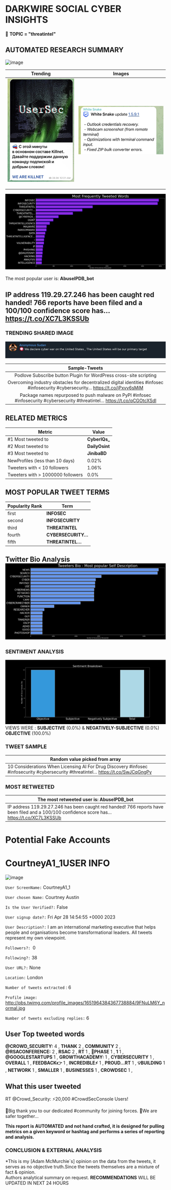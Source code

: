 # DARKWIRE SOCIAL CYBER INSIGHTS 
&#x1F34E; **TOPIC = "threatintel"**

## AUTOMATED RESEARCH SUMMARY
  ![image](darkLogo.png)   

|  Trending  |   Images | 
:-------------------------:|:-------------------------:
|  ![image](assets/threatintel/imageFile1.jpg)     <img width=200/> | ![image](assets/threatintel/imageFile2.jpg) <img width=200/> |   
 
 
![image](assets/threatintel/TWEETS.png)
<br></br>
The most popular user is: **AbuseIPDB_bot**  
 

## IP address 119.29.27.246 has been caught red handed! 766 reports have been filed and a 100/100 confidence score has… https://t.co/XC7L3KSSUb 

  




### TRENDING SHARED IMAGE

![image](assets/threatintel/twitterPostedImage.png)



|                **Sample-Tweets**        |
| :-------------: |
| Podlove Subscribe button Plugin for WordPress cross-site scripting | CVE-2023-25479 - https://t.co/Mvum1KvW8A#CVE… https://t.co/02FFMybXyN |
| Overcoming industry obstacles for decentralized digital identities #infosec #infosecurity #cybersecurity… https://t.co/jPxvv6sMiM |
| Package names repurposed to push malware on PyPI #infosec #infosecurity #cybersecurity #threatintel… https://t.co/qCGOtcXSdl |

## RELATED METRICS<br>
| Metric | Value |
| ------------- | ------------- |
| #1 Most tweeted to  | **CyberIQs_** |
| #2 Most tweeted to  | **DailyOsint** |
| #3 Most tweeted to  | **JinibaBD** |
| NewProfiles (less than 10 days) | 0.02%  |
| Tweeters with < 10 followers  | 1.06%|
| Tweeters with > 1000000 followers  | 0.0%  |



## MOST POPULAR TWEET TERMS 


| Popularity Rank  | Term |
| ------------- | ------------- |
| first  | **INFOSEC**  |
| second  | **INFOSECURITY**  |
| third  | **THREATINTEL** |
| fourth  | **CYBERSECURITY…**  |
| fifth  | **THREATINTEL…**  |


## Twitter Bio Analysis![image](assets/threatintel/BIO.png)
### SENTIMENT ANALYSIS
![image](assets/threatintel/sentiment.png)
VIEWS WERE : **SUBJECTIVE**  (0.0%) & **NEGATIVELY-SUBJECTIVE** (0.0%) **OBJECTIVE** (100.0%)

### TWEET SAMPLE 
| Random value picked from array |
| ------------- |
|10 Considerations When Licensing AI For Drug Discovery #infosec #infosecurity #cybersecurity #threatintel… https://t.co/SwJCqGngPy |

### MOST RETWEETED 

| The most retweeted user is: **AbuseIPDB_bot**  |
| ------------- |
| IP address 119.29.27.246 has been caught red handed! 766 reports have been filed and a 100/100 confidence score has… https://t.co/XC7L3KSSUb |

# Potential Fake Accounts
 
# CourtneyA1_1USER INFO
![image](http://pbs.twimg.com/profile_images/1651964384367738884/9FNuLM6Y_normal.jpg)
 
`User ScreenName:` CourtneyA1_1 
 
`User chosen Name:` Courtney Austin 
 
`Is the User Verified?:` False 
 
`User signup date?:` Fri Apr 28 14:54:55 +0000 2023 
 
`User Description?:` I am an international marketing executive that helps people and organisations become transformational leaders. All tweets represent my own viewpoint. 
 
`Followers?: `0 
 
`Following?:` 38 
 
`User URL?:` None 
 
`Location:` London 
 
`Number of tweets extracted`  : 6 
 
`Profile image:` http://pbs.twimg.com/profile_images/1651964384367738884/9FNuLM6Y_normal.jpg 
 
`Number of tweets excluding replies:` 6 
 

 

 
## User Top tweeted words 
 
**@CROWD_SECURITY:** 4 , **THANK** 2 , **COMMUNITY** 2 , **@RSACONFERENCE:** 2 , **RSAC** 2 , **RT** 1 , **🚀PHASE** 1 , **1** 1 , **@GOOGLESTARTUPS** 1 , **GROWTHACADEMY:** 1 , **CYBERSECURITY** 1 , **OVERALL** 1 , **FEEDBACK👉** 1 , **INCREDIBLE⚡️** 1 , **PROUD…RT** 1 , **💡BUILDING** 1 , **NETWORK** 1 , **SMALLER** 1 , **BUSINESSES** 1 , **CROWDSEC** 1 , 
 
## What this user tweeted
 
RT @Crowd_Security: ⚡️20,000 #CrowdSecConsole Users!

👏Big thank you to our dedicated #community for joining forces. 💪We are safer together…
 

<b> This report is AUTOMATED and not hand crafted, it is designed for pulling metrics on a given keyword or hashtag and performs a series of reporting and analysis.</b>  
### CONCLUSION & EXTERNAL ANALYSIS

*This is my [Adam McMurchie`s] opinion on the data from the tweets, it serves as no objective truth.Since the tweets themselves are a mixture of fact & opinion.<br>
Authors analytical summary on request.
**RECOMMENDATIONS** WILL BE UPDATED IN NEXT  24 HOURS <br>